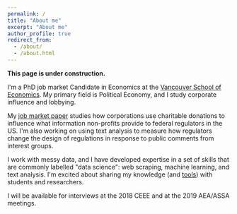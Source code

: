 ```yaml
---
permalink: /
title: "About me"
excerpt: "About me"
author_profile: true
redirect_from:
  - /about/
  - /about.html
---
```


__This page is under construction.__

I'm a PhD job market Candidate in Economics at the [Vancouver School of Economics](https://economics.ubc.ca/). My primary field is Political Economy, and I study corporate influence and lobbying.

My [job market paper](https://bradhackinen.ca/files/BradHackinen_JMP.pdf) studies how corporations use charitable donations to influence what information non-profits provide to federal regulators in the US. I'm also working on using text analysis to measure how regulators change the design of regulations in response to public comments from interest groups.

I work with messy data, and I have developed expertise in a set of skills that are commonly labelled "data science": web scraping, machine learning, and text analysis. I'm excited about sharing my knowledge (and [tools](https://bradhackinen.ca/tools/)) with students and researchers.

I will be available for interviews at the 2018 CEEE and at the 2019 AEA/ASSA meetings.
